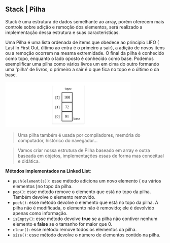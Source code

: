 ## Stack | Pilha

Stack é uma estrutura de dados semelhante ao array, porém oferecem mais controle sobre adição e remoção dos elementos, será realizado a implementação dessa estrutura e suas características.

Uma Pilha é uma lista ordenada de items que obedece ao principio LIFO ( Last In First Out, último ao entra é o primeiro a sair), a adição de novos itens ou a remoção ocorrem na mesma extremidade. O final da pilha é conhecido como topo, enquanto o lado oposto é conhecido como base. Podemos exemplificar uma pilha como vários livros um em cima do outro formando uma 'pilha' de livros, o primeiro a sair é o que fica no topo e o último o da base.

![](../../assets/stack.png)

> Uma pilha também é usada por compiladores, memória do computador, histórico do navegador...

> Vamos criar nossa estrutura de Pilha baseado em array e outra baseada em objetos, implementações essas de forma mas conceitual e didática.

**Métodos implementados na Linked List**:

- `push(element(s))`: esse método adiciona um novo elemento ( ou vários elementos )no topo da pilha.
- `pop()`: esse método remove o elemento que está no topo da pilha. Também devolve o elemento removido.
- `peek()`: esse método devolve o elemento que está no topo da pilha. A pilha não é modificada, o elemento não é removido; ele é devolvido apenas como informação.
- `isEmpty()`: esse método devolve **true** se a pilha não contiver nenhum elemento e **false** se o tamanho for maior que 0.
- `clear()`: esse método remove todos os elementos da pilha.
- `size()`: esse método devolve o número de elementos contido na pilha.

